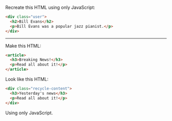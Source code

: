 Recreate this HTML using only JavaScript:

```html
<div class="user">
  <h2>Bill Evans</h2>
  <p>Bill Evans was a popular jazz pianist.</p>
</div>
```

---

Make this HTML:

```html
<article>
  <h3>Breaking News!</h3>
  <p>Read all about it!</p>
</article>
```

Look like this HTML:

```html
<div class="recycle-content">
  <h3>Yesterday's news</h3>
  <p>Read all about it!</p>
</div>
```

Using only JavaScript.
